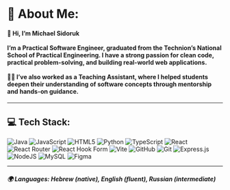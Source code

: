# 💫 About Me:

<h4>
👋 Hi, I’m Michael Sidoruk<br><br>
I’m a Practical Software Engineer, graduated from the Technion’s National School of Practical Engineering. I have a strong passion for clean code, practical problem-solving, and building real-world web applications.<br><br>
👨‍🏫 I’ve also worked as a Teaching Assistant, where I helped students deepen their understanding of software concepts through mentorship and hands-on guidance.
</h4>

---
<!--
## 💻 Tech Stack & Skills

<h5>

- <b>Languages:</b> Java, C#, JavaScript, Python, SQL  
- <b>Web Technologies:</b> HTML, CSS, React, Node.js  
- <b>Databases:</b> MongoDB, Azure SQL  
- <b>Tools & Practices:</b> Git, .NET Unit Testing, RESTful APIs  
- <b>Core Concepts:</b> OOP, Networking Fundamentals  

</h5>

---

## 👨‍🏫 Teaching Assistant  
**Technion – National School of Practical Engineering**  
<small>Dec 2024 – Present</small>  

<h5>

- Guide and mentor students in core software engineering subjects.  
- Conduct technical tutorials and assist in practical project development.  
- Collaborate with faculty to improve course delivery and student performance.

</h5>

---
-->
## 💻 Tech Stack:

![Java](https://img.shields.io/badge/java-%23ED8B00.svg?style=for-the-badge&logo=openjdk&logoColor=white)
![JavaScript](https://img.shields.io/badge/javascript-%23323330.svg?style=for-the-badge&logo=javascript&logoColor=%23F7DF1E)
![HTML5](https://img.shields.io/badge/html5-%23E34F26.svg?style=for-the-badge&logo=html5&logoColor=white)
![Python](https://img.shields.io/badge/python-3670A0?style=for-the-badge&logo=python&logoColor=ffdd54)
![TypeScript](https://img.shields.io/badge/typescript-%23007ACC.svg?style=for-the-badge&logo=typescript&logoColor=white)
![React](https://img.shields.io/badge/react-%2320232a.svg?style=for-the-badge&logo=react&logoColor=%2361DAFB)
![React Router](https://img.shields.io/badge/React_Router-CA4245?style=for-the-badge&logo=react-router&logoColor=white)
![React Hook Form](https://img.shields.io/badge/React%20Hook%20Form-%23EC5990.svg?style=for-the-badge&logo=reacthookform&logoColor=white)
![Vite](https://img.shields.io/badge/vite-%23646CFF.svg?style=for-the-badge&logo=vite&logoColor=white)
![GitHub](https://img.shields.io/badge/github-%23121011.svg?style=for-the-badge&logo=github&logoColor=white)
![Git](https://img.shields.io/badge/git-%23F05033.svg?style=for-the-badge&logo=git&logoColor=white)
![Express.js](https://img.shields.io/badge/express.js-%23404d59.svg?style=for-the-badge&logo=express&logoColor=%2361DAFB)
![NodeJS](https://img.shields.io/badge/node.js-6DA55F?style=for-the-badge&logo=node.js&logoColor=white)
![MySQL](https://img.shields.io/badge/mysql-4479A1.svg?style=for-the-badge&logo=mysql&logoColor=white)
![Figma](https://img.shields.io/badge/figma-%23F24E1E.svg?style=for-the-badge&logo=figma&logoColor=white)

---
<h5>
🌍 Languages: Hebrew (native), English (fluent), Russian (intermediate)
</h5>
<!--
---

## 🌐 Connect With Me

<p align="center">
  <a href="https://www.linkedin.com/in/michael-sidoruk-0b901330b/" target="_blank">
    <img src="https://img.shields.io/badge/LinkedIn-%230077B5.svg?style=for-the-badge&logo=linkedin&logoColor=white" alt="LinkedIn"/>
  </a>
  <a href="mailto:sidorukmichael@gmail.com" target="_blank">
    <img src="https://img.shields.io/badge/Gmail-D14836?style=for-the-badge&logo=gmail&logoColor=white" alt="Email"/>
  </a>
</p>

---


## 📊 GitHub Stats

<table>
  <tr>
    <td>
      <img src="https://github-readme-stats.vercel.app/api?username=MishkaSid&show_icons=true&theme=react&hide_border=false&count_private=true" alt="GitHub Stats" />
    </td>
    <td>
      <img src="https://github-readme-stats.vercel.app/api/top-langs/?username=MishkaSid&layout=compact&theme=react&hide_border=false" alt="Top Languages" />
    </td>
  </tr>
</table>

<img src="https://streak-stats.demolab.com?user=MishkaSid&theme=react&hide_border=false" alt="GitHub Streak" />

---
-->
[![](https://visitcount.itsvg.in/api?id=MishkaSid&icon=0&color=1)](https://visitcount.itsvg.in)
